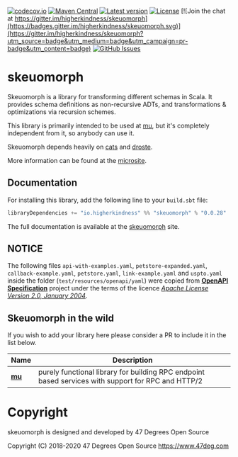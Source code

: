 [comment]: <> (Don't edit this file!)
[comment]: <> (It is automatically updated after every release of https://github.com/47degrees/.github)
[comment]: <> (If you want to suggest a change, please open a PR or issue in that repository)

[![codecov.io](http://codecov.io/gh/higherkindness/skeuomorph/branch/master/graph/badge.svg)](http://codecov.io/gh/higherkindness/skeuomorph)
[![Maven Central](https://img.shields.io/badge/maven%20central-0.0.25-green.svg)](https://oss.sonatype.org/#nexus-search;gav~io.higherkindness~skeuomorph*)
[![Latest version](https://img.shields.io/badge/skeuomorph-0.0.25-green.svg)](https://index.scala-lang.org/higherkindness/skeuomorph)
[![License](https://img.shields.io/badge/license-Apache%202-blue.svg)](https://raw.githubusercontent.com/higherkindness/skeuomorph/master/LICENSE)
[![Join the chat at https://gitter.im/higherkindness/skeuomorph](https://badges.gitter.im/higherkindness/skeuomorph.svg)](https://gitter.im/higherkindness/skeuomorph?utm_source=badge&utm_medium=badge&utm_campaign=pr-badge&utm_content=badge)
[![GitHub Issues](https://img.shields.io/github/issues/higherkindness/skeuomorph.svg)](https://github.com/higherkindness/skeuomorph/issues)

# skeuomorph

Skeuomorph is a library for transforming different schemas in Scala.
It provides schema definitions as non-recursive ADTs, and
transformations & optimizations via recursion schemes.

This library is primarily intended to be used at [mu][], but
it's completely independent from it, so anybody can use it.

Skeuomorph depends heavily on [cats][] and [droste][].

More information can be found at the [microsite][].

## Documentation

For installing this library, add the following line to your `build.sbt` file:

```sbt
libraryDependencies += "io.higherkindness" %% "skeuomorph" % "0.0.28"
```

The full documentation is available at the [skeuomorph](https://higherkindness.io/skeuomorph/) site.

## NOTICE

The following files `api-with-examples.yaml`, `petstore-expanded.yaml`, `callback-example.yaml`, `petstore.yaml`, `link-example.yaml` and `uspto.yaml` 
inside the folder (`test/resources/openapi/yaml`) were copied from [**OpenAPI Specification**](https://github.com/OAI/OpenAPI-Specification/) 
project under the terms of the licence [*Apache License Version 2.0, January 2004*](https://github.com/OAI/OpenAPI-Specification/blob/master/LICENSE).

## Skeuomorph in the wild

If you wish to add your library here please consider a PR to include
it in the list below.

| **Name**                                       | **Description**                                                                                    |
|------------------------------------------------|----------------------------------------------------------------------------------------------------|
| [**mu**](https://higherkindness.github.io/mu/) | purely functional library for building RPC endpoint based services with support for RPC and HTTP/2 |

[Avro]: https://avro.apache.org/
[Protobuf]: https://developers.google.com/protocol-buffers/
[mu]: https://higherkindness.github.io/mu/
[cats]: https://typelevel.org/cats
[droste]: https://github.com/andyscott/droste
[microsite]: https://higherkindness.io/skeuomorph/

# Copyright

skeuomorph is designed and developed by 47 Degrees Open Source

Copyright (C)  2018-2020 47 Degrees Open Source <https://www.47deg.com>
